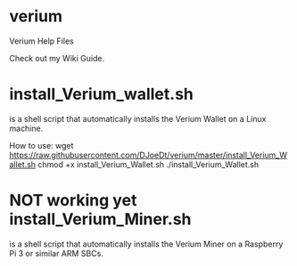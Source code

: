 # verium
Verium Help Files

Check out my Wiki Guide.

# install_Verium_wallet.sh
  is a shell script that automatically installs the Verium Wallet on a Linux machine.

How to use:
  wget https://raw.githubusercontent.com/DJoeDt/verium/master/install_Verium_Wallet.sh
  chmod +x install_Verium_Wallet.sh
  ./install_Verium_Wallet.sh

# NOT working yet install_Verium_Miner.sh
  is a shell script that automatically installs the Verium Miner on a Raspberry Pi 3 or similar ARM SBCs.

